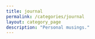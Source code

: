 ```yaml
---
title: journal
permalink: /categories/journal
layout: category_page
description: "Personal musings."
---
```

